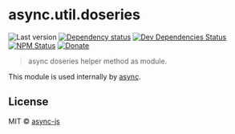 # async.util.doseries

![Last version](https://img.shields.io/github/tag/async-js/async.util.doseries.svg?style=flat-square)
[![Dependency status](http://img.shields.io/david/async-js/async.util.doseries.svg?style=flat-square)](https://david-dm.org/async-js/async.util.doseries)
[![Dev Dependencies Status](http://img.shields.io/david/dev/async-js/async.util.doseries.svg?style=flat-square)](https://david-dm.org/async-js/async.util.doseries#info=devDependencies)
[![NPM Status](http://img.shields.io/npm/dm/async.util.doseries.svg?style=flat-square)](https://www.npmjs.org/package/async.util.doseries)
[![Donate](https://img.shields.io/badge/donate-paypal-blue.svg?style=flat-square)](https://paypal.me/kikobeats)

> async doseries helper method as module.

This module is used internally by [async](https://github.com/async-js/async).

## License

MIT © [async-js](https://github.com/async-js)

